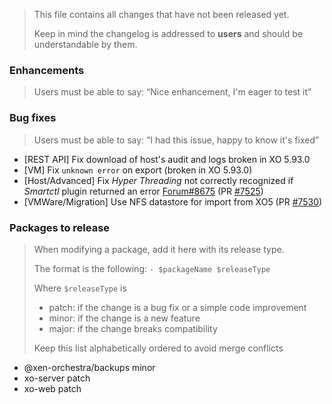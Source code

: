 > This file contains all changes that have not been released yet.
>
> Keep in mind the changelog is addressed to **users** and should be
> understandable by them.

### Enhancements

> Users must be able to say: “Nice enhancement, I'm eager to test it”

### Bug fixes

> Users must be able to say: “I had this issue, happy to know it's fixed”

- [REST API] Fix download of host's audit and logs broken in XO 5.93.0
- [VM] Fix `unknown error` on export (broken in XO 5.93.0)
- [Host/Advanced] Fix _Hyper Threading_ not correctly recognized if _Smartctl_ plugin returned an error [Forum#8675](https://xcp-ng.org/forum/topic/8675/ht-smt-detection-in-8-3-not-fully-working) (PR [#7525](https://github.com/vatesfr/xen-orchestra/pull/7525))
- [VMWare/Migration] Use NFS datastore for import from XO5 (PR [#7530](https://github.com/vatesfr/xen-orchestra/pull/7530))


### Packages to release

> When modifying a package, add it here with its release type.
>
> The format is the following: `- $packageName $releaseType`
>
> Where `$releaseType` is
>
> - patch: if the change is a bug fix or a simple code improvement
> - minor: if the change is a new feature
> - major: if the change breaks compatibility
>
> Keep this list alphabetically ordered to avoid merge conflicts

<!--packages-start-->

- @xen-orchestra/backups minor
- xo-server patch
- xo-web patch

<!--packages-end-->
